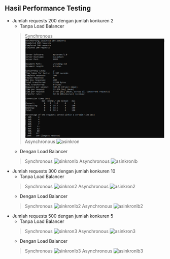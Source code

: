 ## Hasil Performance Testing

- Jumlah requests 200 dengan jumlah konkuren 2
    - Tanpa Load Balancer
    > Synchronous
     ![sinkron](fpt5/sinkron.PNG)
     Asynchronous
     ![asinkron](https://github.com/yasintar/progjar-E8/fpt5/asinkron.PNG)
    - Dengan Load Balancer
    > Synchronous
     ![sinkronlb](https://github.com/yasintar/progjar-E8/fpt5/sinkronlbnew.PNG)
     Asynchronous
     ![asinkronlb](https://github.com/yasintar/progjar-E8/fpt5/asinkronlbnew.PNG)
- Jumlah requests 300 dengan jumlah konkuren 10
    - Tanpa Load Balancer
    > Synchronous
     ![sinkron2](https://github.com/yasintar/progjar-E8/fpt5/sinkron2.PNG)
     Asynchronous
     ![asinkron2](https://github.com/yasintar/progjar-E8/fpt5/asinkron2.PNG)
    - Dengan Load Balancer
    > Synchronous
     ![sinkronlb2](https://github.com/yasintar/progjar-E8/fpt5/sinkronlb2new.PNG)
     Asynchronous
     ![asinkronlb2](https://github.com/yasintar/progjar-E8/fpt5/asinkronlb2new.PNG)
- Jumlah requests 500 dengan jumlah konkuren 5
    - Tanpa Load Balancer
    > Synchronous
     ![sinkron3](https://github.com/yasintar/progjar-E8/fpt5/sinkron3.PNG)
     Asynchronous
     ![asinkron3](https://github.com/yasintar/progjar-E8/fpt5/asinkron3.PNG)
    - Dengan Load Balancer
    > Synchronous
     ![sinkronlb3](https://github.com/yasintar/progjar-E8/fpt5/sinkronlb3.PNG)
     Asynchronous
     ![asinkronlb3](https://github.com/yasintar/progjar-E8/fpt5/asinkronlb3.PNG)
